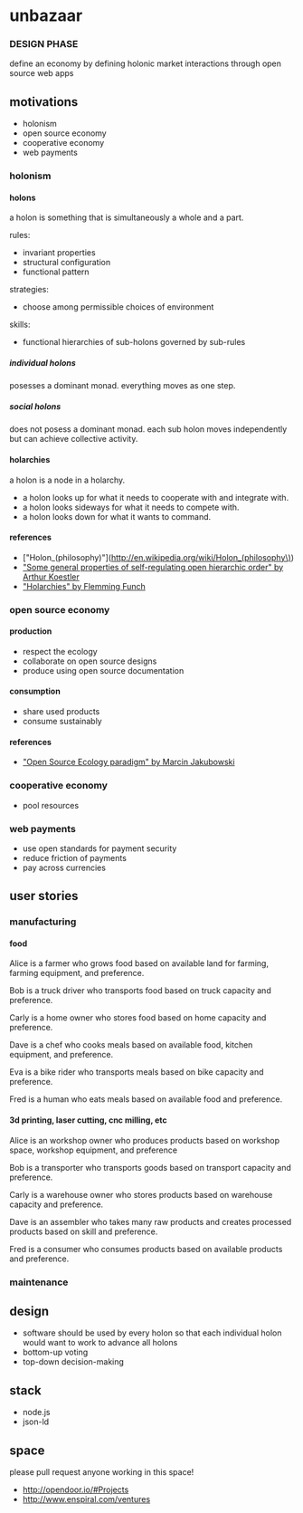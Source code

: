# unbazaar

### DESIGN PHASE

define an economy by defining holonic market interactions through open source web apps

## motivations

- holonism
- open source economy
- cooperative economy
- web payments

### holonism

#### holons

a holon is something that is simultaneously a whole and a part.

rules:

- invariant properties
- structural configuration
- functional pattern

strategies:

- choose among permissible choices of environment

skills:

- functional hierarchies of sub-holons governed by sub-rules

##### individual holons

posesses a dominant monad. everything moves as one step.

##### social holons

does not posess a dominant monad. each sub holon moves independently but can achieve collective activity.

#### holarchies

a holon is a node in a holarchy.

- a holon looks up for what it needs to cooperate with and integrate with.
- a holon looks sideways for what it needs to compete with.
- a holon looks down for what it wants to command.

#### references

- ["Holon_(philosophy)"](http://en.wikipedia.org/wiki/Holon_(philosophy\))
- ["Some general properties of self-regulating open hierarchic order" by Arthur Koestler](http://www.panarchy.org/koestler/holon.1969.html)
- ["Holarchies" by Flemming Funch](http://http://www.worldtrans.org/essay/holarchies.html)

### open source economy

#### production

- respect the ecology
- collaborate on open source designs
- produce using open source documentation

#### consumption

- share used products
- consume sustainably

#### references

- ["Open Source Ecology paradigm" by Marcin Jakubowski](http://opensourceecology.org/wiki/Open_Source_Ecology_Paradigm)

### cooperative economy

- pool resources

### web payments

- use open standards for payment security
- reduce friction of payments
- pay across currencies

## user stories

### manufacturing

#### food

Alice is a farmer who grows food based on available land for farming, farming equipment, and preference.

Bob is a truck driver who transports food based on truck capacity and preference.

Carly is a home owner who stores food based on home capacity and preference.

Dave is a chef who cooks meals based on available food, kitchen equipment, and preference.

Eva is a bike rider who transports meals based on bike capacity and preference.

Fred is a human who eats meals based on available food and preference.

#### 3d printing, laser cutting, cnc milling, etc

Alice is an workshop owner who produces products based on workshop space, workshop equipment, and preference

Bob is a transporter who transports goods based on transport capacity and preference.

Carly is a warehouse owner who stores products based on warehouse capacity and preference.

Dave is an assembler who takes many raw products and creates processed products based on skill and preference.

Fred is a consumer who consumes products based on available products and preference.

### maintenance

## design

- software should be used by every holon so that each individual holon would want to work to advance all holons
- bottom-up voting
- top-down decision-making

## stack

- node.js
- json-ld

## space

please pull request anyone working in this space!

- http://opendoor.io/#Projects
- http://www.enspiral.com/ventures
